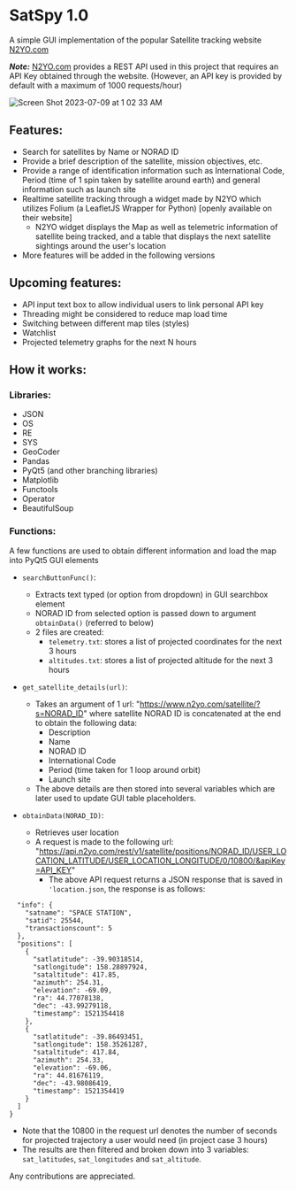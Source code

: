# SatSpy 1.0
A simple GUI implementation of the popular Satellite tracking website [N2YO.com](N2YO.com)

_**Note:**_ [N2YO.com](N2YO.com) provides a REST API used in this project that requires an API Key obtained through the website. (However, an API key is provided by default with a maximum of 1000 requests/hour)

![Screen Shot 2023-07-09 at 1 02 33 AM](https://github.com/MinaBasem/SatSpy/assets/42482261/f3227968-1a9b-4e05-bef6-2f28dd60d8ed)

## Features:
  - Search for satellites by Name or NORAD ID
  - Provide a brief description of the satellite, mission objectives, etc.
  - Provide a range of identification information such as International Code, Period (time of 1 spin taken by satellite around earth) and general information such as launch site
  - Realtime satellite tracking through a widget made by N2YO which utilizes Folium (a LeafletJS Wrapper for Python) [openly available on their website]
      - N2YO widget displays the Map as well as telemetric information of satellite being tracked, and a table that displays the next satellite sightings around the user's location
  - More features will be added in the following versions

## Upcoming features:
  - API input text box to allow individual users to link personal API key
  - Threading might be considered to reduce map load time
  - Switching between different map tiles (styles)
  - Watchlist
  - Projected telemetry graphs for the next N hours

## How it works:
### Libraries:
  - JSON
  - OS
  - RE
  - SYS
  - GeoCoder
  - Pandas
  - PyQt5 (and other branching libraries)
  - Matplotlib
  - Functools
  - Operator
  - BeautifulSoup

### Functions:
A few functions are used to obtain different information and load the map into PyQt5 GUI elements

  - `searchButtonFunc()`:
      - Extracts text typed (or option from dropdown) in GUI searchbox element
      - NORAD ID from selected option is passed down to argument `obtainData()` (referred to below)
      - 2 files are created:
        - `telemetry.txt`: stores a list of projected coordinates for the next 3 hours
        - `altitudes.txt`: stores a list of projected altitude for the next 3 hours

  - `get_satellite_details(url)`:
      - Takes an argument of 1 url:  "https://www.n2yo.com/satellite/?s=NORAD_ID" where satellite NORAD ID is concatenated at the end to obtain the following data:
        - Description
        - Name
        - NORAD ID
        - International Code
        - Period (time taken for 1 loop around orbit)
        - Launch site
      - The above details are then stored into several variables which are later used to update GUI table placeholders.
   
  - `obtainData(NORAD_ID)`:
      - Retrieves user location
      - A request is made to the following url: "https://api.n2yo.com/rest/v1/satellite/positions/NORAD_ID/USER_LOCATION_LATITUDE/USER_LOCATION_LONGITUDE/0/10800/&apiKey=API_KEY"
        - The above API request returns a JSON response that is saved in `'location.json`, the response is as follows:
```          {
  "info": {
    "satname": "SPACE STATION",
    "satid": 25544,
    "transactionscount": 5
  },
  "positions": [
    {
      "satlatitude": -39.90318514,
      "satlongitude": 158.28897924,
      "sataltitude": 417.85,
      "azimuth": 254.31,
      "elevation": -69.09,
      "ra": 44.77078138,
      "dec": -43.99279118,
      "timestamp": 1521354418
    },
    {
      "satlatitude": -39.86493451,
      "satlongitude": 158.35261287,
      "sataltitude": 417.84,
      "azimuth": 254.33,
      "elevation": -69.06,
      "ra": 44.81676119,
      "dec": -43.98086419,
      "timestamp": 1521354419
    }
  ]
}
```
  - Note that the 10800 in the request url denotes the number of seconds for projected trajectory a user would need (in project case 3 hours)
  - The results are then filtered and broken down into 3 variables: `sat_latitudes`, `sat_longitudes` and `sat_altitude`.


Any contributions are appreciated.









